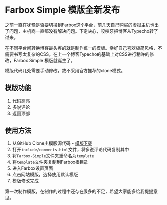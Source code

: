 # Farbox Simple 模版全新发布

之前一直在犹豫是否要切换到Farbox这个平台，前几天自己购买的虚拟主机也出了问题，主机商一直都没有解决问题。下定决心，咬咬牙把博客从Typecho转了过来。

在不同平台间转换博客最头疼的就是制作统一的模版。幸好自己喜欢极简风格，不需要书写太复杂的CSS。在上一个博客Typecho的基础上对CSS进行稍许的修改，Farbox Simple 模版就诞生了。

模版代码几处需要手动修改，故不采用官方推荐的clone模式。

## 模版功能

1. 代码高亮
2. 多说评论
3. 返回顶部

## 使用方法

1. 从GitHub Clone出模版源代码 - [模版下载][1]
2. 打开`include/comments.html`文件，将多说评论代码复制其中
3. 将`Farbox-Simple`文件夹重命名为`template`
4. 将`template`文件夹复制到Farbox根目录
5. 进入Farbox设置页面
6. 点击网站模版，选择使用默认模版
7. 模版修改完成

第一次制作模版，在制作的过程中还存在很多的不足，希望大家能多给我提提意见。


[1]:https://github.com/Scalpelcn/Farbox-Simple